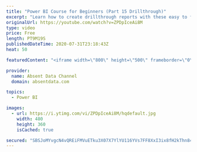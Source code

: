 ```yaml
---
title: "Power BI Course for Beginners (Part 15 Drillthrough)"
excerpt: "Learn how to create drillthrough reports with these easy to follow steps."
originalUrl: https://youtube.com/watch?v=ZPDpIceAi8M
type: video
price: Free
length: PT9M19S
publishedDateTime: 2020-07-31T23:18:43Z
heat: 50

featuredContent: "<iframe width=\"800\" height=\"500\" frameborder=\"0\" src=\"https://www.youtube.com/embed/ZPDpIceAi8M\" allow=\"accelerometer; autoplay; encrypted-media; gyroscope; picture-in-picture\" allowfullscreen></iframe>"

provider:
  name: Absent Data Channel
  domain: absentdata.com

topics:
  - Power BI

images:
  - url: https://i.ytimg.com/vi/ZPDpIceAi8M/hqdefault.jpg
    width: 480
    height: 360
    isCached: true

secured: "SBSJoMYvgcN4vQREiFMVuETku3X07X7YlYU116YVs7FF8XxI3ix8fH2kThn84A5zfOBKFgYy0+sgOwojsKVFjOl1T9xk2gl6Q3iHZFSQCSPVHI1cguv/JhIsvobs5RWb0Rwv2oLZLwGcKidYtfnR7vCi55VAGFyw6h2pUXVfYUh2UyBL09qYl30F4YN/qNP1dB4v97tLg1SYq8jt5Y2Nm2OEi9Js51EFfDNrArvIQCJwxkqPEi7QbWlo0Ah5KxNOdxrMFxuawNDF0usEYiT1icAsnZJNnq2p2EfI7VTBTKbGtzEG67W8U//LqvbQwM7/EOFjII7UlYz4tzTci3ZIP57fdVTJIxrOMWJfJYcfbpjpBhcDDqPPPoYHK20JAkvte3fNyMhQtlLvZPHNSUPn0bwYCkUb5t8jBjnIg+XYkM0=;VjlAb6K5ArJ08bCHsBpdFA=="
---
```


